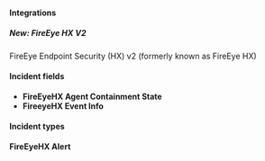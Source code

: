 #### Integrations
##### New: FireEye HX V2
FireEye Endpoint Security (HX) v2 (formerly known as FireEye HX)

#### Incident fields
- **FireEyeHX Agent Containment State**
- **FireeyeHX Event Info**

#### Incident types
**FireEyeHX Alert**
